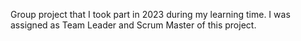 Group project that I took part in 2023 during my learning time. I was assigned as Team Leader and Scrum Master of this project.
